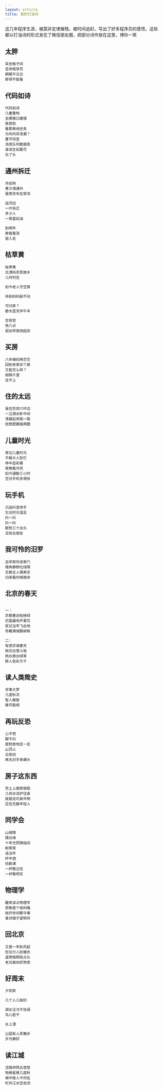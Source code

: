 ```yaml
---
layout: article
title: 我的打油诗
---
```

这几年程序生涯，被莫非定律摧残，被时间追赶，写出了好多程序员的感悟，这些都以打油诗的形式发在了微信朋友圈，把部分诗作放在这里，博你一笑

## 太胖
```
呆坐格子间
苦命程序员
朝朝不见日
胖得不能看
```

## 代码如诗
```
代码如诗 
几番重构
去哪接口缓慢 
夜夜愁
看那离线任务 
为何内存泄漏？
春节将至 
消息队列数据丢
谁说生如夏花 
白了头
```

## 通州拆迁
```
月如钩
黄沙漫通州
昼夜货车在穿流

运河边
一片拆迁
多少人
一夜富如油

到明年
房租看涨
驱人走
```

## 枯草黄
```
枯草黄
北漂码农思故乡
儿时村庄 

如今老人守空房

待到码码敲不动 

可归来？
碧水蓝天伴牛羊

忽惊觉
快八点
闺女呼我快起床
```

## 买房
```
八年编码两茫茫
回到老家买个房
又能怎么样？
相隔千里 
住不上
```


## 住的太远
```
虽住京郊六环边
一汪湖水卧中间
清晨起来跑一跑
但愿肥膘瘦两圈
```

## 儿童时光
```
常记儿童时光
不解大人愁忙
林中追彩蝶
夜晚看月亮
如今通勤三小时
空对手机多惆怅
```



## 玩手机
```
沉迷抖音快手
忘记时光溜走
抖一抖
抖一抖
都愁三十出头
没有女朋友
```

## 我可怜的汨罗
```
去年取你进家门
墙角静默吐绿荫
无赖主人偶离京
归来看你喊救命
```

## 北京的春天
```

一：
京都春迟枯映绿
巴国遍地开夏花
犹记当年飞此地
奇瞰满城飘柳絮

二:
有感京城春天
桃花白雪斗艳
雨水救出绿芽
醉人色彩万千

```

## 读人类简史
```
世事大梦
几度秋凉
智人傲智
算尽聪明
```

## 再玩反恐
```
心不慌
脚不抖
提枪故地走一走
山顶上
云依旧
再无对手来爆头
```


## 房子这东西
```
荒土上面架钢筋
几块水泥护住身
就是这坨身外物
压住无数年轻人
```

## 同学会
```
山城情
缙云缘
十年光阴弹指间
盼聚首
话当年
杯中酒
劝斟满
一杯敬过往
一杯敬明天
```

## 物理学
```
醒来读点物理学
想象是个伽利略
抛开世间繁华事
拿对镜子望明月
```

## 回北京
```
又是一年秋风起
但见行人批暖衣
道旁梧桐轻点头
老兄面向好熟悉
```

## 好周末
```
夕阳笑

几个人儿独钓

湖水泛污不协调
鸟儿若干

水上漂

公园有人弄舞步
岁月静好
```

## 读江城
```
涪陵师院云悠悠
物换星移几度秋
城中故人今何在
栏外江水空自流
```